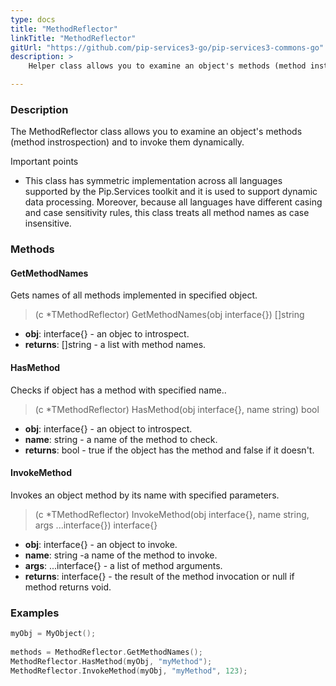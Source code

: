 ```yaml
---
type: docs
title: "MethodReflector"
linkTitle: "MethodReflector"
gitUrl: "https://github.com/pip-services3-go/pip-services3-commons-go"
description: >
    Helper class allows you to examine an object's methods (method instrospection) and to invoke them dynamically.

---
```


### Description

The MethodReflector class allows you to examine an object's methods (method instrospection) and to invoke them dynamically.

Important points

- This class has symmetric implementation across all languages supported by the Pip.Services toolkit and it is used to support dynamic data processing. Moreover, because all languages have different casing and case sensitivity rules, this class treats all method names as case insensitive.

### Methods

#### GetMethodNames
Gets names of all methods implemented in specified object.

> (c *TMethodReflector) GetMethodNames(obj interface{}) []string

- **obj**: interface{} - an objec to introspect.
- **returns**: []string - a list with method names.

#### HasMethod
Checks if object has a method with specified name..

> (c *TMethodReflector) HasMethod(obj interface{}, name string) bool

- **obj**: interface{} - an object to introspect.
- **name**: string - a name of the method to check.
- **returns**: bool - true if the object has the method and false if it doesn't.

#### InvokeMethod
Invokes an object method by its name with specified parameters.

> (c *TMethodReflector) InvokeMethod(obj interface{}, name string, args ...interface{}) interface{}

- **obj**: interface{} - an object to invoke.
- **name**: string -a name of the method to invoke.
- **args**: ...interface{} - a list of method arguments.
- **returns**: interface{} - the result of the method invocation or null if method returns void.

### Examples

```go
myObj = MyObject();
 
methods = MethodReflector.GetMethodNames();
MethodReflector.HasMethod(myObj, "myMethod");
MethodReflector.InvokeMethod(myObj, "myMethod", 123);
```
